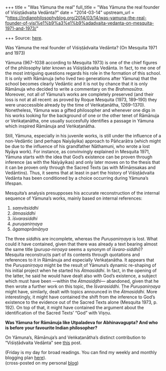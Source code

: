 +++
title = "Was Yāmuna the real"
full_title = "Was Yāmuna the real founder of Viśiṣṭādvaita Vedānta?"
date = "2014-03-14"
upstream_url = "https://indianphilosophyblog.org/2014/03/14/was-yamuna-the-real-founder-of-visi%e1%b9%a3%e1%b9%adadvaita-vedanta-on-mesquita-1971-and-1973/"

+++
Source: [here](https://indianphilosophyblog.org/2014/03/14/was-yamuna-the-real-founder-of-visi%e1%b9%a3%e1%b9%adadvaita-vedanta-on-mesquita-1971-and-1973/).

Was Yāmuna the real founder of Viśiṣṭādvaita Vedānta? (On Mesquita 1971 and 1973)

Yāmuna (967–1038 according to Mesquita 1973) is one of the chief figures
of the philosophy later known as Viśiṣṭādvaita Vedānta. In fact, to me
one of the most intriguing questions regards his role in the formation
of this school. It is only with Rāmānuja (who lived two generations
after Yāmuna) that the school becomes clearly Vedāntic and it is not by
chance that it is only Rāmānuja who decided to write a commentary on the
*Brahmasūtra*. Moreover, not all of Yāmuna’s works are completely
preserved (and their loss is not at all recent: as proved by Roque
Mesquita (1973, 189–190) they were unaccessible already by the time of
Veṅkaṭanātha, 1269–1370). Nonetheless, Yāmuna was a gifted philosopher
and whenever one digs in his works looking for the background of one or
the other tenet of Rāmānuja or Veṅkaṭanātha, one usually succesfully
identifies a passage in Yāmuna which inspired Rāmānuja and Veṅkaṭanātha.

Still, Yāmuna, especially in his juvenile works, is still under the
influence of a non-Vedāntic (and perhaps Naiyāyika) approach to
Pāñcarātra (which might be due to the influence of his grandfather
Nāthamuni, who wrote a lost Nyāya work). For instance, as convinvingly
explained in Mesquita 1971, Yāmuna starts with the idea that God’s
existence can be proven through inference (as with the Naiyāyikas) and
only later moves on to the thesis that it can be proven only through the
Sacred Texts (as with Mīmāṃsakas and Vedāntins). Thus, it seems that at
least in part the history of Viśiṣṭādvaita Vedānta has been conditioned
by a choice occurring during Yāmuna’s lifespan.

Mesquita’s analysis presupposes his accurate reconstruction of the
internal sequence of Yāmuna’s works, mainly based on internal
references:

1.  *saṃvitsiddhi*
2.  *ātmasiddhi*
3.  *īśvarasiddhi*
4.  *puruṣanirṇaya*
5.  *āgamaprāmāṇya*

The three *siddhi*s are incomplete, whereas the *Puruṣanirṇaya* is lost.
What could it have contained, given that there was already a text
bearing almost the same title (*puruṣa-nirṇaya* seems a synonym of
*īśvara-siddhi*)? Mesquita reconstructs part of its contents through
quotations and references to it in Rāmānuja and especially Veṅkaṭanātha.
It appears that the *Puruṣanirṇaya* might be the result of Yāmuna’s
dynamic re-shaping of his initial project when he started his
*Ātmasiddhi*. In fact, in the opening of the latter, he said he would
have dealt also with God’s existence, a subject which must have been
—within the *Ātmasiddhi*— abandoned, given that he then wrote a further
work on this topic, the *Īśvarasiddhi*. The *Puruṣanirṇaya* might have,
similarly, dealt with topics announced in the *Ātmasiddhi*. More
interestingly, it might have contained the shift from the inference to
God’s existence to the evidence out of the Sacred Texts alone (Mesquita
1973, p. 192). On top of that, it might have contained the argument
about the identification of the Sacred Texts’ “God” with Viṣṇu.

**Was Yāmuna for Rāmānuja like Utpaladeva for Abhinavagupta? And who is
before your favourite Indian philosopher?**

  
On Yāmuna’s, Rāmānuja’s and Veṅkaṭanātha’s distinct contribution to
“Viśiṣṭādvaita Vedānta” see
[this](http://elisafreschi.com/2013/11/18/pancaratra-and-vedanta-a-long-and-complicated-relation/)
post.

(Friday is my day for broad readings. You can find my weekly and monthly
blogging plan
[here](http://elisafreschi.com/2013/09/03/monthly-planning/ "Monthly planning")).  
(cross-posted on my personal [blog](http://elisafreschi.com))
